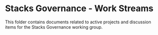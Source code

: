 # Stacks Governance - Work Streams

This folder contains documents related to active projects and discussion items for the Stacks Governance working group.

